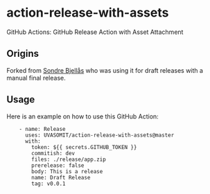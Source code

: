 # action-release-with-assets

GitHub Actions: GitHub Release Action with Asset Attachment

## Origins

Forked from [Sondre Bjellås](https://github.com/sondreb/action-release) who was using it for draft releases with a manual final release.

## Usage

Here is an example on how to use this GitHub Action:

```
    - name: Release
      uses: UVASOMIT/action-release-with-assets@master
      with:
        token: ${{ secrets.GITHUB_TOKEN }}
        commitish: dev
        files: ./release/app.zip
        prerelease: false
        body: This is a release
        name: Draft Release
        tag: v0.0.1
```
